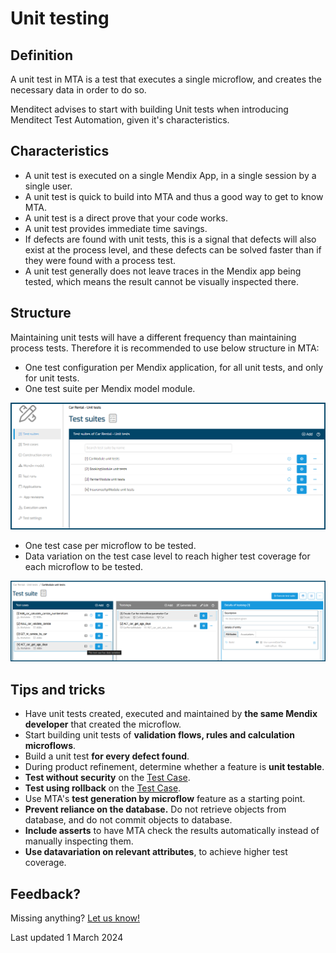 # Unit testing

## Definition

A unit test in MTA is a test that executes a single microflow, and creates the necessary data in order to do so. 

Menditect advises to start with building Unit tests when introducing Menditect Test Automation, given it's characteristics.

## Characteristics

- A unit test is executed on a single Mendix App, in a single session by a single user.
- A unit test is quick to build into MTA and thus a good way to get to know MTA.
- A unit test is a direct prove that your code works.
- A unit test provides immediate time savings.
- If defects are found with unit tests, this is a signal that defects will also exist at the process level, and these defects can be solved faster than if they were found with a process test.
- A unit test generally does not leave traces in the Mendix app being tested, which means the result cannot be visually inspected there.

## Structure

Maintaining unit tests will have a different frequency than maintaining process tests. Therefore it is recommended to use below structure in MTA:

- One test configuration per Mendix application, for all unit tests, and only for unit tests.
- One test suite per Mendix model module.

![The unit test structure](bp_ut_01.png)

- One test case per microflow to be tested.
- Data variation on the test case level to reach higher test coverage for each microflow to be tested.

![The unit test suite structure](bp_ut_02.png)

## Tips and tricks

- Have unit tests created, executed and maintained by **the same Mendix developer** that created the microflow.
- Start building unit tests of **validation flows, rules and calculation microflows**.
- Build a unit test **for every defect found**.
- During product refinement, determine whether a feature is **unit testable**.
- **Test without security** on the [Test Case](../../test-case#properties).
- **Test using rollback** on the [Test Case](../../test-case#properties).
- Use MTA's **test generation by microflow** feature as a starting point.
- **Prevent reliance on the database.** Do not retrieve objects from database, and do not commit objects to database.
- **Include asserts** to have MTA check the results automatically instead of manually inspecting them. 
- **Use datavariation on relevant attributes**, to achieve higher test coverage. 

## Feedback?
Missing anything? [Let us know!](mailto:support@menditect.com)

Last updated 1 March 2024